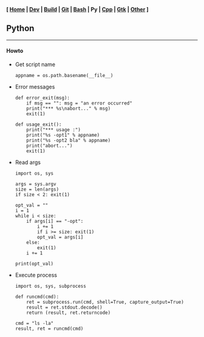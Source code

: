 <link href="../style.css" rel="stylesheet"></link>

**[ [Home](../index.html) | [Dev](00-dev.html) | [Build](05-build.html) | [Git](10-git.html) | [Bash](15-bash.html) | Py | [Cpp](25-cpp.html) | [Gtk](30-gtk.html) | [Other](99-other.html) ]**

## Python

---

#### Howto

* Get script name
    
    `appname = os.path.basename(__file__)`

* Error messages
    
    ```
    def error_exit(msg):
        if msg == "": msg = "an error occurred"
        print("*** %s\nabort..." % msg)
        exit(1)
    
    def usage_exit():
        print("*** usage :")
        print("%s -opt1" % appname)
        print("%s -opt2 bla" % appname)
        print("abort...")
        exit(1)
    ```

* Read args
    
    ```
    import os, sys
    
    args = sys.argv
    size = len(args)
    if size < 2: exit(1)

    opt_val = ""
    i = 1
    while i < size:
        if args[i] == "-opt":
            i += 1
            if i >= size: exit(1)
            opt_val = args[i]
        else:
            exit(1)
        i += 1

    print(opt_val)
    ```

* Execute process

    ```
    import os, sys, subprocess

    def runcmd(cmd):
        ret = subprocess.run(cmd, shell=True, capture_output=True)
        result = ret.stdout.decode()
        return (result, ret.returncode)
    
    cmd = "ls -la"
    result, ret = runcmd(cmd)
    ```


